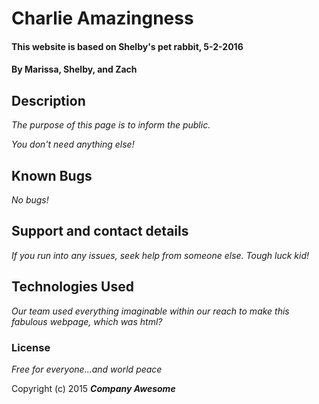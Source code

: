 # Charlie Amazingness

#### This website is based on Shelby's pet rabbit, 5-2-2016

#### By **Marissa, Shelby, and Zach**

## Description

_The purpose of this page is to inform the public._


_You don't need anything else!_

## Known Bugs

_No bugs!_

## Support and contact details

_If you run into any issues, seek help from someone else. Tough luck kid!_

## Technologies Used

_Our team used everything imaginable within our reach to make this fabulous webpage, which was html?_

### License

*Free for everyone...and world peace*

Copyright (c) 2015 **_Company Awesome_**
